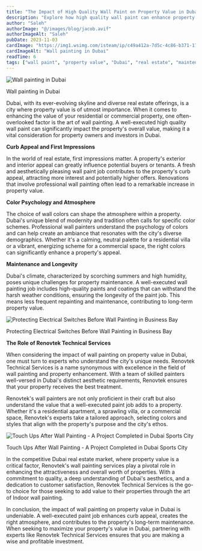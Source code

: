 ```yaml
---
title: "The Impact of High Quality Wall Paint on Property Value in Dubai"
description: "Explore how high quality wall paint can enhance property value in Dubai, with insights on color psychology, maintenance, and professional services."
author: "Saleh"
authorImage: "@/images/blog/jacob.avif"
authorImageAlt: "Saleh"
pubDate: 2023-11-03
cardImage: "https://img1.wsimg.com/isteam/ip/c49a412a-7d5c-4c86-b371-17b58bdd84ac/DSC_0036.jpg/:/cr=t:0%25,l:0%25,w:100%25,h:100%25/rs=w:1280"
cardImageAlt: "Wall painting in Dubai"
readTime: 6
tags: ["wall paint", "property value", "Dubai", "real estate", "maintenance"]
---
```


![Wall painting in Dubai](https://img1.wsimg.com/isteam/ip/c49a412a-7d5c-4c86-b371-17b58bdd84ac/DSC_0036.jpg/:/cr=t:0%25,l:0%25,w:100%25,h:100%25/rs=w:1280 "Wall painting in Dubai")

Wall painting in Dubai

Dubai, with its ever-evolving skyline and diverse real estate offerings, is a city where property value is of utmost importance. When it comes to enhancing the value of your residential or commercial property, one often-overlooked factor is the art of wall painting. A well-executed high quality wall paint can significantly impact the property's overall value, making it a vital consideration for property owners and investors in Dubai.

**Curb Appeal and First Impressions**

In the world of real estate, first impressions matter. A property's exterior and interior appeal can greatly influence potential buyers or tenants. A fresh and aesthetically pleasing wall paint job contributes to the property's curb appeal, attracting more interest and potentially higher offers. Renovations that involve professional wall painting often lead to a remarkable increase in property value.

**Color Psychology and Atmosphere**

The choice of wall colors can shape the atmosphere within a property. Dubai's unique blend of modernity and tradition often calls for specific color schemes. Professional wall painters understand the psychology of colors and can help create an ambiance that resonates with the city's diverse demographics. Whether it's a calming, neutral palette for a residential villa or a vibrant, energizing scheme for a commercial space, the right colors can significantly enhance a property's appeal.

**Maintenance and Longevity**

Dubai's climate, characterized by scorching summers and high humidity, poses unique challenges for property maintenance. A well-executed wall painting job includes high-quality paints and coatings that can withstand the harsh weather conditions, ensuring the longevity of the paint job. This means less frequent repainting and maintenance, contributing to long-term property value.

  

![Protecting Electrical Switches Before Wall Painting in Business Bay](https://img1.wsimg.com/isteam/ip/c49a412a-7d5c-4c86-b371-17b58bdd84ac/DSC_0112.JPG/:/rs=w:1280 "Protecting Electrical Switches Before Wall Painting in Business Bay")

Protecting Electrical Switches Before Wall Painting in Business Bay

**The Role of Renovtek Technical Services**

When considering the impact of wall painting on property value in Dubai, one must turn to experts who understand the city's unique needs. Renovtek Technical Services is a name synonymous with excellence in the field of wall painting and property enhancement. With a team of skilled painters well-versed in Dubai's distinct aesthetic requirements, Renovtek ensures that your property receives the best treatment.

Renovtek's wall painters are not only proficient in their craft but also understand the value that a well-executed paint job adds to a property. Whether it's a residential apartment, a sprawling villa, or a commercial space, Renovtek's experts take a tailored approach, selecting colors and styles that align with the property's purpose and the city's ethos.

![Touch Ups After Wall Painting - A Project Completed in Dubai Sports City](https://img1.wsimg.com/isteam/ip/c49a412a-7d5c-4c86-b371-17b58bdd84ac/DSC_0008.jpg/:/rs=w:1280 "Touch Ups After Wall Painting - A Project Completed in Dubai Sports City")

Touch Ups After Wall Painting - A Project Completed in Dubai Sports City

In the competitive Dubai real estate market, where property value is a critical factor, Renovtek's wall painting services play a pivotal role in enhancing the attractiveness and overall worth of properties. With a commitment to quality, a deep understanding of Dubai's aesthetics, and a dedication to customer satisfaction, Renovtek Technical Services is the go-to choice for those seeking to add value to their properties through the art of Indoor wall painting.

In conclusion, the impact of wall painting on property value in Dubai is undeniable. A well-executed paint job enhances curb appeal, creates the right atmosphere, and contributes to the property's long-term maintenance. When seeking to maximize your property's value in Dubai, partnering with experts like Renovtek Technical Services ensures that you are making a wise and profitable investment.